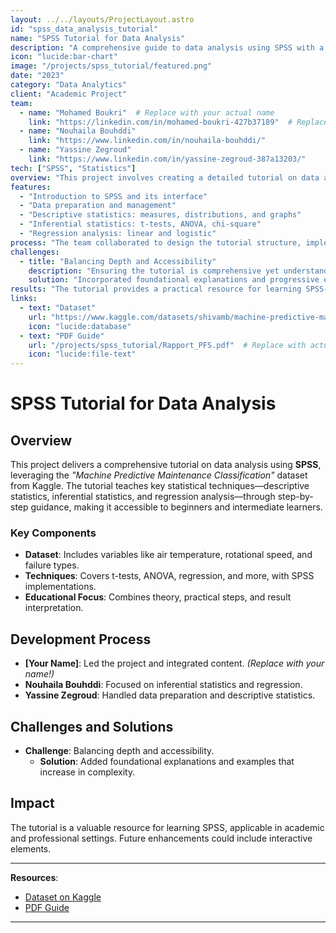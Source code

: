 ```yaml
---
layout: ../../layouts/ProjectLayout.astro
id: "spss_data_analysis_tutorial"
name: "SPSS Tutorial for Data Analysis"
description: "A comprehensive guide to data analysis using SPSS with a real-world dataset"
icon: "lucide:bar-chart"
image: "/projects/spss_tutorial/featured.png"
date: "2023"
category: "Data Analytics"
client: "Academic Project"
team:
  - name: "Mohamed Boukri"  # Replace with your actual name
    link: "https://linkedin.com/in/mohamed-boukri-427b37189"  # Replace with your LinkedIn
  - name: "Nouhaila Bouhddi"
    link: "https://www.linkedin.com/in/nouhaila-bouhddi/"
  - name: "Yassine Zegroud"
    link: "https://www.linkedin.com/in/yassine-zegroud-387a13203/"
tech: ["SPSS", "Statistics"]
overview: "This project involves creating a detailed tutorial on data analysis using SPSS, applied to the 'Machine Predictive Maintenance Classification' dataset from Kaggle. It covers descriptive statistics, inferential statistics, regression analysis, and more, serving as an educational resource for beginners and intermediate learners."
features:
  - "Introduction to SPSS and its interface"
  - "Data preparation and management"
  - "Descriptive statistics: measures, distributions, and graphs"
  - "Inferential statistics: t-tests, ANOVA, chi-square"
  - "Regression analysis: linear and logistic"
process: "The team collaborated to design the tutorial structure, implement analyses in SPSS using the dataset, and document each step with explanations and examples."
challenges:
  - title: "Balancing Depth and Accessibility"
    description: "Ensuring the tutorial is comprehensive yet understandable for users with varying statistical knowledge."
    solution: "Incorporated foundational explanations and progressive examples."
results: "The tutorial provides a practical resource for learning SPSS-based data analysis, with real-world applications from the predictive maintenance dataset."
links:
  - text: "Dataset"
    url: "https://www.kaggle.com/datasets/shivamb/machine-predictive-maintenance-classification"
    icon: "lucide:database"
  - text: "PDF Guide"
    url: "/projects/spss_tutorial/Rapport_PFS.pdf"  # Replace with actual PDF link
    icon: "lucide:file-text"
---
```


# SPSS Tutorial for Data Analysis

## Overview

This project delivers a comprehensive tutorial on data analysis using **SPSS**, leveraging the *"Machine Predictive Maintenance Classification"* dataset from Kaggle. The tutorial teaches key statistical techniques—descriptive statistics, inferential statistics, and regression analysis—through step-by-step guidance, making it accessible to beginners and intermediate learners.

### Key Components
- **Dataset**: Includes variables like air temperature, rotational speed, and failure types.
- **Techniques**: Covers t-tests, ANOVA, regression, and more, with SPSS implementations.
- **Educational Focus**: Combines theory, practical steps, and result interpretation.

## Development Process
- **[Your Name]**: Led the project and integrated content. *(Replace with your name!)*
- **Nouhaila Bouhddi**: Focused on inferential statistics and regression.
- **Yassine Zegroud**: Handled data preparation and descriptive statistics.

## Challenges and Solutions
- **Challenge**: Balancing depth and accessibility.
  - **Solution**: Added foundational explanations and examples that increase in complexity.

## Impact
The tutorial is a valuable resource for learning SPSS, applicable in academic and professional settings. Future enhancements could include interactive elements.

---

**Resources**:  
- [Dataset on Kaggle](https://www.kaggle.com/datasets/shivamb/machine-predictive-maintenance-classification)  
- [PDF Guide](/projects/spss_tutorial/Rapport_PFS.pdf)

---